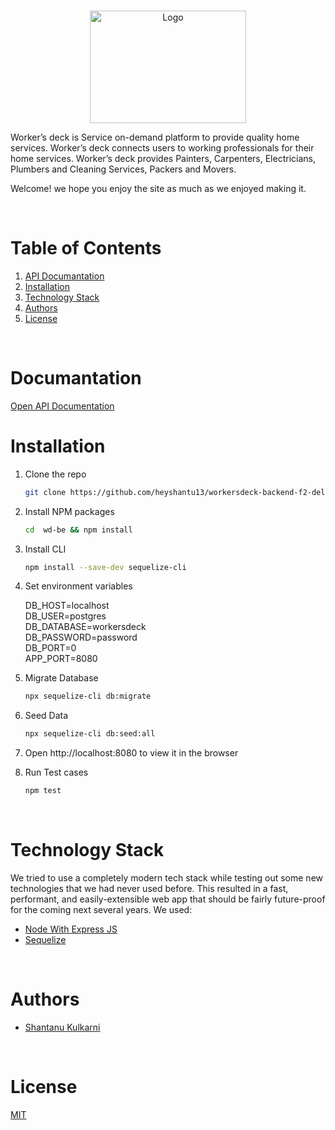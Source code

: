 <!-- PROJECT LOGO -->
<br />
<p align="center">
    <img src="https://i.ibb.co/YtWf7hG/wdlogo.png" alt="Logo" width="250" height="180" >
</p>
Worker’s deck is Service on-demand platform to provide quality home services.
Worker’s deck connects users to working professionals for their home services.
Worker’s deck provides Painters, Carpenters, Electricians, Plumbers and
Cleaning Services, Packers and Movers.


Welcome! we hope you enjoy the site as much as we enjoyed making it.
 
  
<!-- TABLE OF CONTENTS -->
<br/>

# Table of Contents

1. [API Documantation](#Documantation)
2. [Installation](#installation)
3. [Technology Stack](#technology-stack)
4. [Authors](#authors)
5. [License](#license)

<br/>

# Documantation

[Open API Documentation](https://documenter.getpostman.com/view/12791309/UVJYKz2U)


# Installation

1. Clone the repo
    ```sh
    git clone https://github.com/heyshantu13/workersdeck-backend-f2-delta wd-be
    ```

2. Install NPM packages
    ```sh
    cd  wd-be && npm install
    ```

3. Install CLI 
    ```sh
    npm install --save-dev sequelize-cli
    ```    
4. Set environment variables

    DB_HOST=localhost <br/>
    DB_USER=postgres  <br/>
    DB_DATABASE=workersdeck  <br/>
    DB_PASSWORD=password <br/>
    DB_PORT=0 <br/>
    APP_PORT=8080 <br/>

5. Migrate Database
    ```sh
    npx sequelize-cli db:migrate
    ```
6. Seed Data
    ```sh
    npx sequelize-cli db:seed:all
    ```

7. Open http://localhost:8080 to view it in the browser

8. Run Test cases
    ```sh
    npm test
    ```
<br/>

# Technology Stack

We tried to use a completely modern tech stack while testing out some new technologies that we had never used before. This resulted in a fast, performant, and easily-extensible web app that should be fairly future-proof for the coming next several years. We used:

- [Node With Express JS](https://expressjs.com/)
- [Sequelize](https://sequelize.org/)

<br/>

# Authors

- [Shantanu Kulkarni](https://github.com/heyshantu13)

<br/>

# License

[MIT](https://opensource.org/licenses/MIT)

